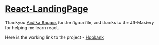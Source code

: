 # [React-LandingPage](https://cheery-melba-ac3569.netlify.app/)
Thankyou [Andika Bagass](https://dribbble.com/shots/16549360-HooBank-Digital-Payment-LandingPage?utm_source=Clipboard_Shot&utm_campaign=bagass&utm_content=HooBank%20-%20Digital%20Payment%20LandingPage&utm_medium=Social_Share&utm_source=Clipboard_Shot&utm_campaign=bagass&utm_content=HooBank%20-%20Digital%20Payment%20LandingPage&utm_medium=Social_Share) for the figma file, and thanks to the JS-Mastery for helping me learn react.



Here is the working link to the project - [Hoobank](https://cheery-melba-ac3569.netlify.app/)
